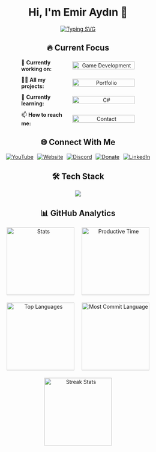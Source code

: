 <div align="center">

# Hi, I'm Emir Aydın 👋

[![Typing SVG](https://readme-typing-svg.demolab.com?font=Fira+Code&weight=600&size=24&duration=4000&pause=1000&color=38BCF7&center=true&width=500&lines=Professional+Game+Developer;Unreal+%26+Unity+Specialist;Full-Stack+Game+Programmer)](https://emiraydin.me)

## 🔥 Current Focus

<div style="width: 60%; max-width: 800px; margin: 0 auto;">
  <div style="display: flex; justify-content: space-between; align-items: center; margin: 12px 0;">
    <span style="width: 40%; text-align: left;">🔭 <strong>Currently working on:</strong></span>
    <a href="https://www.emiraydin.me/blog" target="_blank" style="width: 55%; display: block;">
      <img src="https://img.shields.io/badge/＿＿Game_Development＿＿-FF7139?style=for-the-badge&logo=unity&logoColor=white&labelWidth=100" alt="Game Development" style="width: 100%;">
    </a>
  </div>
  
  <div style="display: flex; justify-content: space-between; align-items: center; margin: 12px 0;">
    <span style="width: 40%; text-align: left;">👨‍💻 <strong>All my projects:</strong></span>
    <a href="https://www.emiraydin.me/projects" target="_blank" style="width: 55%; display: block;">
      <img src="https://img.shields.io/badge/＿＿Portfolio＿＿-2EA44F?style=for-the-badge&logo=github&logoColor=white&labelWidth=100" alt="Portfolio" style="width: 100%;">
    </a>
  </div>
  
  <div style="display: flex; justify-content: space-between; align-items: center; margin: 12px 0;">
    <span style="width: 40%; text-align: left;">🌱 <strong>Currently learning:</strong></span>
    <a href="https://learn.microsoft.com/en-us/dotnet/csharp/" target="_blank" style="width: 55%; display: block;">
      <img src="https://img.shields.io/badge/＿＿Advanced_C%23＿＿-239120?style=for-the-badge&logo=c-sharp&logoColor=white&labelWidth=100" alt="C#" style="width: 100%;">
    </a>
  </div>
  
  <div style="display: flex; justify-content: space-between; align-items: center; margin: 12px 0;">
    <span style="width: 40%; text-align: left;">📫 <strong>How to reach me:</strong></span>
    <a href="https://emiraydin.me/contact" target="_blank" style="width: 55%; display: block;">
      <img src="https://img.shields.io/badge/＿＿Contact＿＿-4285F4?style=for-the-badge&logo=google-chrome&logoColor=white&labelWidth=100" alt="Contact" style="width: 100%;">
    </a>
  </div>
</div>

## 🌐 Connect With Me

<div style="display: flex; justify-content: center; gap: 10px; flex-wrap: wrap;">
  <a href="https://www.youtube.com/@yourchannel" target="_blank">
    <img src="https://img.shields.io/badge/YouTube-FF0000?style=for-the-badge&logo=youtube&logoColor=white" alt="YouTube">
  </a>
  <a href="https://www.emiraydin.me" target="_blank">
    <img src="https://img.shields.io/badge/Website-4CAF50?style=for-the-badge&logo=google-chrome&logoColor=white" alt="Website">
  </a>
  <a href="https://discord.gg/yourinvite" target="_blank">
    <img src="https://img.shields.io/badge/Discord-5865F2?style=for-the-badge&logo=discord&logoColor=white" alt="Discord">
  </a>
  <a href="https://github.com/sponsors/ibrahimemiraydin" target="_blank">
    <img src="https://img.shields.io/badge/Donate-FF5E5B?style=for-the-badge&logo=ko-fi&logoColor=white" alt="Donate">
  </a>
  <a href="https://www.linkedin.com/in/yourprofile" target="_blank">
    <img src="https://img.shields.io/badge/LinkedIn-0077B5?style=for-the-badge&logo=linkedin&logoColor=white" alt="LinkedIn">
  </a>
</div>

## 🛠️ Tech Stack

<div style="display: flex; justify-content: center; flex-wrap: wrap; gap: 15px;">
  <img src="https://skillicons.dev/icons?i=unreal,unity,csharp,cs,javascript,typescript,react,threejs,blender,maya,git,github,visualstudio,vscode,py" />
</div>

## 📊 GitHub Analytics

<div style="display: flex; justify-content: center; gap: 20px; flex-wrap: wrap;">
  <img src="https://github-profile-summary-cards.vercel.app/api/cards/stats?username=ibrahimemiraydin&theme=dracula" alt="Stats" height="180"/>
  <img src="https://github-profile-summary-cards.vercel.app/api/cards/productive-time?username=ibrahimemiraydin&theme=dracula&utcOffset=8" height="180" alt="Productive Time"/>
  <img src="https://github-profile-summary-cards.vercel.app/api/cards/repos-per-language?username=ibrahimemiraydin&theme=dracula" height="180" alt="Top Languages"/>
  <img src="https://github-profile-summary-cards.vercel.app/api/cards/most-commit-language?username=ibrahimemiraydin&theme=dracula" height="180" alt="Most Commit Language"/>
  <img src="https://github-readme-streak-stats.herokuapp.com/?user=ibrahimemiraydin&theme=dracula&hide_border=true" height="180" alt="Streak Stats"/>
</div>

</div>
